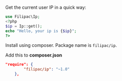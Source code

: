 Get the current user IP in a quick way:

```php
use Filipac\Ip;
<?php
$ip = Ip::get();
echo "Hello, your ip is {$ip}";
?>
```

Install using composer. Package name is ```filipac/ip```.

Add this to **composer.json**
```json
"require": {
        "filipac/ip": "~1.0"
    },
```
